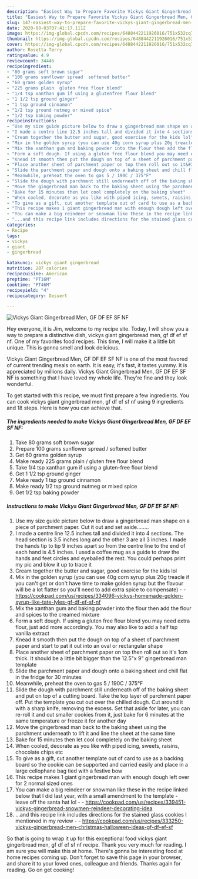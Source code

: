 ```yaml
---
description: "Easiest Way to Prepare Favorite Vickys Giant Gingerbread Men, GF DF EF SF NF"
title: "Easiest Way to Prepare Favorite Vickys Giant Gingerbread Men, GF DF EF SF NF"
slug: 147-easiest-way-to-prepare-favorite-vickys-giant-gingerbread-men-gf-df-ef-sf-nf
date: 2020-08-03T07:41:17.111Z
image: https://img-global.cpcdn.com/recipes/6488442211926016/751x532cq70/vickys-giant-gingerbread-men-gf-df-ef-sf-nf-recipe-main-photo.jpg
thumbnail: https://img-global.cpcdn.com/recipes/6488442211926016/751x532cq70/vickys-giant-gingerbread-men-gf-df-ef-sf-nf-recipe-main-photo.jpg
cover: https://img-global.cpcdn.com/recipes/6488442211926016/751x532cq70/vickys-giant-gingerbread-men-gf-df-ef-sf-nf-recipe-main-photo.jpg
author: Rosetta Terry
ratingvalue: 4.9
reviewcount: 34446
recipeingredient:
- "80 grams soft brown sugar"
- "100 grams sunflower spread  softened butter"
- "60 grams golden syrup"
- "225 grams plain  gluten free flour blend"
- "1/4 tsp xanthan gum if using a glutenfree flour blend"
- "1 1/2 tsp ground ginger"
- "1 tsp ground cinnamon"
- "1/2 tsp ground nutmeg or mixed spice"
- "1/2 tsp baking powder"
recipeinstructions:
- "Use my size guide picture below to draw a gingerbread man shape on a piece of parchment paper. Cut it out and set aside........"
- "I made a centre line 12.5 inches tall and divided it into 4 sections. The head section is 3.5 inches long and the other 3 are all 3 inches. I made the hands tip to tip 9 inches apart so from the centre line to the end of each hand is 4.5 inches. I used a coffee mug as a guide to draw the hands and feet circles and eyeballed the rest. You could perhaps print my pic and blow it up to trace it"
- "Cream together the butter and sugar, good exercise for the kids lol"
- "Mix in the golden syrup (you can use 40g corn syrup plus 20g treacle if you can&#39;t get or don&#39;t have time to make golden syrup but the flavour will be a lot flatter so you&#39;ll need to add extra spice to compensate)  https://cookpad.com/us/recipes/334096-vickys-homemade-golden-syrup-like-tate-lyles-gf-df-ef-sf-nf"
- "Mix the xanthan gum and baking powder into the flour then add the flour and spices to the creamed mixture"
- "Form a soft dough. If using a gluten free flour blend you may need extra flour, just add more accordingly. You may also like to add a half tsp vanilla extract"
- "Knead it smooth then put the dough on top of a sheet of parchment paper and start to pat it out into an oval or rectangular shape"
- "Place another sheet of parchment paper on top then roll out so it&#39;s 1cm thick. It should be a little bit bigger than the 12.5&#34;x 9&#34; gingerbread man template"
- "Slide the parchment paper and dough onto a baking sheet and chill flat in the fridge for 30 minutes"
- "Meanwhile, preheat the oven to gas 5 / 190C / 375°F"
- "Slide the dough with parchment still underneath off of the baking sheet and put on top of a cutting board. Take the top layer of parchment paper off. Put the template you cut out over the chilled dough. Cut around it with a sharp knife, removing the excess. Set that aside for later, you can re-roll it and cut smaller cookies from it, just bake for 6 minutes at the same temperature or freeze it for another day"
- "Move the gingerbread man back to the baking sheet using the parchment underneath to lift it and line the sheet at the same time"
- "Bake for 15 minutes then let cool completely on the baking sheet"
- "When cooled, decorate as you like with piped icing, sweets, raisins, chocolate chips etc"
- "To give as a gift, cut another template out of card to use as a backing board so the cookie can be supported and carried easily and place in a large cellophane bag tied with a festive bow"
- "This recipe makes 1 giant gingerbread man with enough dough left over for 2 normal sized ones"
- "You can make a big reindeer or snowman like these in the recipe linked below that I did last year, with a small amendment to the template - leave off the santa hat lol  https://cookpad.com/us/recipes/339451-vickys-gingerbread-snowmen-reindeer-decorating-idea"
- "...and this recipe link includes directions for the stained glass cookies I mentioned in my review  https://cookpad.com/us/recipes/333250-vickys-gingerbread-men-christmas-halloween-ideas-gf-df-ef-sf"
categories:
- Recipe
tags:
- vickys
- giant
- gingerbread

katakunci: vickys giant gingerbread 
nutrition: 287 calories
recipecuisine: American
preptime: "PT16M"
cooktime: "PT46M"
recipeyield: "4"
recipecategory: Dessert

---
```



![Vickys Giant Gingerbread Men, GF DF EF SF NF](https://img-global.cpcdn.com/recipes/6488442211926016/751x532cq70/vickys-giant-gingerbread-men-gf-df-ef-sf-nf-recipe-main-photo.jpg)

Hey everyone, it is Jim, welcome to my recipe site. Today, I will show you a way to prepare a distinctive dish, vickys giant gingerbread men, gf df ef sf nf. One of my favorites food recipes. This time, I will make it a little bit unique. This is gonna smell and look delicious.



Vickys Giant Gingerbread Men, GF DF EF SF NF is one of the most favored of current trending meals on earth. It is easy, it's fast, it tastes yummy. It is appreciated by millions daily. Vickys Giant Gingerbread Men, GF DF EF SF NF is something that I have loved my whole life. They're fine and they look wonderful.


To get started with this recipe, we must first prepare a few ingredients. You can cook vickys giant gingerbread men, gf df ef sf nf using 9 ingredients and 18 steps. Here is how you can achieve that.

<!--inarticleads1-->

##### The ingredients needed to make Vickys Giant Gingerbread Men, GF DF EF SF NF:

1. Take 80 grams soft brown sugar
1. Prepare 100 grams sunflower spread / softened butter
1. Get 60 grams golden syrup
1. Make ready 225 grams plain / gluten free flour blend
1. Take 1/4 tsp xanthan gum if using a gluten-free flour blend
1. Get 1 1/2 tsp ground ginger
1. Make ready 1 tsp ground cinnamon
1. Make ready 1/2 tsp ground nutmeg or mixed spice
1. Get 1/2 tsp baking powder




<!--inarticleads2-->

##### Instructions to make Vickys Giant Gingerbread Men, GF DF EF SF NF:

1. Use my size guide picture below to draw a gingerbread man shape on a piece of parchment paper. Cut it out and set aside........
1. I made a centre line 12.5 inches tall and divided it into 4 sections. The head section is 3.5 inches long and the other 3 are all 3 inches. I made the hands tip to tip 9 inches apart so from the centre line to the end of each hand is 4.5 inches. I used a coffee mug as a guide to draw the hands and feet circles and eyeballed the rest. You could perhaps print my pic and blow it up to trace it
1. Cream together the butter and sugar, good exercise for the kids lol
1. Mix in the golden syrup (you can use 40g corn syrup plus 20g treacle if you can&#39;t get or don&#39;t have time to make golden syrup but the flavour will be a lot flatter so you&#39;ll need to add extra spice to compensate) -  - https://cookpad.com/us/recipes/334096-vickys-homemade-golden-syrup-like-tate-lyles-gf-df-ef-sf-nf
1. Mix the xanthan gum and baking powder into the flour then add the flour and spices to the creamed mixture
1. Form a soft dough. If using a gluten free flour blend you may need extra flour, just add more accordingly. You may also like to add a half tsp vanilla extract
1. Knead it smooth then put the dough on top of a sheet of parchment paper and start to pat it out into an oval or rectangular shape
1. Place another sheet of parchment paper on top then roll out so it&#39;s 1cm thick. It should be a little bit bigger than the 12.5&#34;x 9&#34; gingerbread man template
1. Slide the parchment paper and dough onto a baking sheet and chill flat in the fridge for 30 minutes
1. Meanwhile, preheat the oven to gas 5 / 190C / 375°F
1. Slide the dough with parchment still underneath off of the baking sheet and put on top of a cutting board. Take the top layer of parchment paper off. Put the template you cut out over the chilled dough. Cut around it with a sharp knife, removing the excess. Set that aside for later, you can re-roll it and cut smaller cookies from it, just bake for 6 minutes at the same temperature or freeze it for another day
1. Move the gingerbread man back to the baking sheet using the parchment underneath to lift it and line the sheet at the same time
1. Bake for 15 minutes then let cool completely on the baking sheet
1. When cooled, decorate as you like with piped icing, sweets, raisins, chocolate chips etc
1. To give as a gift, cut another template out of card to use as a backing board so the cookie can be supported and carried easily and place in a large cellophane bag tied with a festive bow
1. This recipe makes 1 giant gingerbread man with enough dough left over for 2 normal sized ones
1. You can make a big reindeer or snowman like these in the recipe linked below that I did last year, with a small amendment to the template - leave off the santa hat lol -  - https://cookpad.com/us/recipes/339451-vickys-gingerbread-snowmen-reindeer-decorating-idea
1. ...and this recipe link includes directions for the stained glass cookies I mentioned in my review -  - https://cookpad.com/us/recipes/333250-vickys-gingerbread-men-christmas-halloween-ideas-gf-df-ef-sf




So that is going to wrap it up for this exceptional food vickys giant gingerbread men, gf df ef sf nf recipe. Thank you very much for reading. I am sure you will make this at home. There's gonna be interesting food at home recipes coming up. Don't forget to save this page in your browser, and share it to your loved ones, colleague and friends. Thanks again for reading. Go on get cooking!
